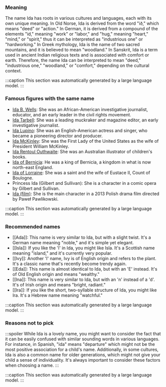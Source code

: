 ### Meaning
The name Ida has roots in various cultures and languages, each with its own unique meaning. In Old Norse, Ida is derived from the word "ið," which means "deed" or "action." In German, it is derived from a compound of the elements "id," meaning "work" or "labor," and "hug," meaning "heart," "mind," or "spirit," thus it can be interpreted as "industrious one" or "hardworking." In Greek mythology, Ida is the name of two sacred mountains, and it is believed to mean "woodland." In Sanskrit, Ida is a term used in ancient Indian religious texts and is associated with comfort or earth. Therefore, the name Ida can be interpreted to mean "deed," "industrious one," "woodland," or "comfort," depending on the cultural context.

:::caption
This section was automatically generated by a large language model.
:::

### Famous figures with the same name
- [Ida B. Wells](https://en.wikipedia.org/wiki/Ida_B._Wells): She was an African-American investigative journalist, educator, and an early leader in the civil rights movement.
- [Ida Tarbell](https://en.wikipedia.org/wiki/Ida_Tarbell): She was a leading muckraker and magazine editor, an early investigative journalist.
- [Ida Lupino](https://en.wikipedia.org/wiki/Ida_Lupino): She was an English-American actress and singer, who became a pioneering director and producer.
- [Ida McKinley](https://en.wikipedia.org/wiki/Ida_McKinley): She was the First Lady of the United States as the wife of President William McKinley.
- [Ida Rentoul Outhwaite](https://en.wikipedia.org/wiki/Ida_Rentoul_Outhwaite): She was an Australian illustrator of children's books.
- [Ida of Bernicia](https://en.wikipedia.org/wiki/Ida_of_Bernicia): He was a king of Bernicia, a kingdom in what is now north-east England.
- [Ida of Lorraine](https://en.wikipedia.org/wiki/Ida_of_Lorraine): She was a saint and the wife of Eustace II, Count of Boulogne.
- Princess Ida (Gilbert and Sullivan): She is a character in a comic opera by Gilbert and Sullivan.
- [Ida (film)](https://en.wikipedia.org/wiki/Ida_(film)): She is the main character in a 2013 Polish drama film directed by Paweł Pawlikowski.

:::caption
This section was automatically generated by a large language model.
:::

### Recommended names
- [[Ada]]: This name is very similar to Ida, but with a slight twist. It's a German name meaning "noble," and it's simple yet elegant.
- [[Isla]]: If you like the 'I' in Ida, you might like Isla. It's a Scottish name meaning "island," and it's currently very popular.
- [[Ivy]]: Another 'I' name, Ivy is of English origin and refers to the plant. It's a classic name that's recently become trendy again.
- [[Eda]]: This name is almost identical to Ida, but with an 'E' instead. It's of Old English origin and means "wealthy."
- [[Ina]]: This name is very similar to Ida, but with an 'n' instead of a 'd'. It's of Irish origin and means "bright, radiant."
- [[Ira]]: If you like the short, two-syllable structure of Ida, you might like Ira. It's a Hebrew name meaning "watchful."

:::caption
This section was automatically generated by a large language model.
:::

### Reasons not to pick
:::spoiler
While Ida is a lovely name, you might want to consider the fact that it can be easily confused with similar sounding words in various languages. For instance, in Spanish, "ida" means "departure" which might not be the most positive association for a child's name. Additionally, in some cultures, Ida is also a common name for older generations, which might not give your child a sense of individuality. It's always important to consider these factors when choosing a name.
:::

:::caption
This section was automatically generated by a large language model.
:::
